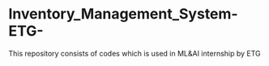 # Inventory_Management_System-ETG-
This repository consists of codes which is used in ML&amp;AI internship by ETG
